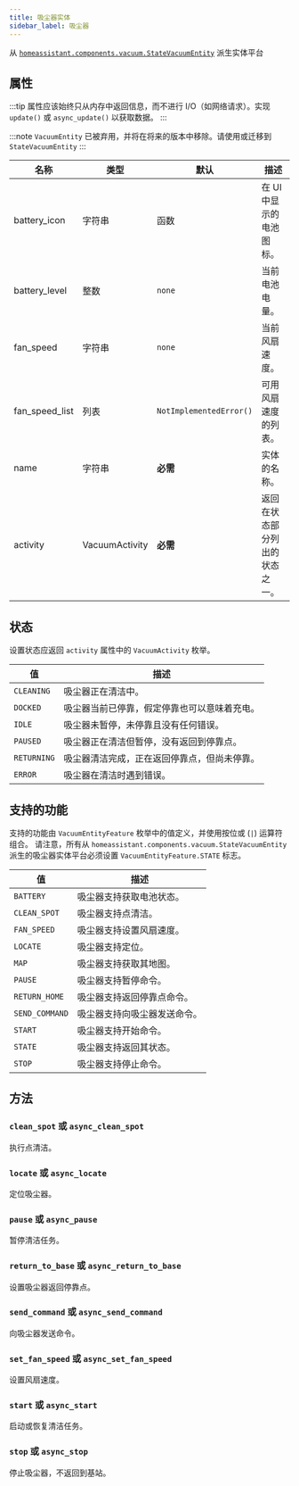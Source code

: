 ```yaml
---
title: 吸尘器实体
sidebar_label: 吸尘器
---
```


从 [`homeassistant.components.vacuum.StateVacuumEntity`](https://github.com/home-assistant/home-assistant/blob/master/homeassistant/components/vacuum/__init__.py) 派生实体平台

## 属性

:::tip
属性应该始终只从内存中返回信息，而不进行 I/O（如网络请求）。实现 `update()` 或 `async_update()` 以获取数据。
:::

:::note
`VacuumEntity` 已被弃用，并将在将来的版本中移除。请使用或迁移到 `StateVacuumEntity`
:::

| 名称 | 类型 | 默认 | 描述
| ---- | ---- | ------- | -----------
| battery_icon | 字符串 | 函数 | 在 UI 中显示的电池图标。
| battery_level | 整数 | `none` | 当前电池电量。
| fan_speed | 字符串 | `none` | 当前风扇速度。
| fan_speed_list | 列表 | `NotImplementedError()` | 可用风扇速度的列表。
| name | 字符串 | **必需** | 实体的名称。
| activity | VacuumActivity | **必需** | 返回在状态部分列出的状态之一。

## 状态

设置状态应返回 `activity` 属性中的 `VacuumActivity` 枚举。

| 值 | 描述
| ----- | -----------
| `CLEANING` | 吸尘器正在清洁中。
| `DOCKED` | 吸尘器当前已停靠，假定停靠也可以意味着充电。
| `IDLE` | 吸尘器未暂停，未停靠且没有任何错误。
| `PAUSED` | 吸尘器正在清洁但暂停，没有返回到停靠点。
| `RETURNING` | 吸尘器清洁完成，正在返回停靠点，但尚未停靠。
| `ERROR` | 吸尘器在清洁时遇到错误。

## 支持的功能

支持的功能由 `VacuumEntityFeature` 枚举中的值定义，并使用按位或 (`|`) 运算符组合。
请注意，所有从 `homeassistant.components.vacuum.StateVacuumEntity` 派生的吸尘器实体平台必须设置 `VacuumEntityFeature.STATE` 标志。

| 值            | 描述                                              |
| -------------- | --------------------------------------------------- |
| `BATTERY`      | 吸尘器支持获取电池状态。                           |
| `CLEAN_SPOT`   | 吸尘器支持点清洁。                                |
| `FAN_SPEED`    | 吸尘器支持设置风扇速度。                          |
| `LOCATE`       | 吸尘器支持定位。                                  |
| `MAP`          | 吸尘器支持获取其地图。                            |
| `PAUSE`        | 吸尘器支持暂停命令。                              |
| `RETURN_HOME`  | 吸尘器支持返回停靠点命令。                        |
| `SEND_COMMAND` | 吸尘器支持向吸尘器发送命令。                      |
| `START`        | 吸尘器支持开始命令。                              |
| `STATE`        | 吸尘器支持返回其状态。                            |
| `STOP`         | 吸尘器支持停止命令。                              |

## 方法

### `clean_spot` 或 `async_clean_spot`

执行点清洁。

### `locate` 或 `async_locate`

定位吸尘器。

### `pause` 或 `async_pause`

暂停清洁任务。

### `return_to_base` 或 `async_return_to_base`

设置吸尘器返回停靠点。

### `send_command` 或 `async_send_command`

向吸尘器发送命令。

### `set_fan_speed` 或 `async_set_fan_speed`

设置风扇速度。

### `start` 或 `async_start`

启动或恢复清洁任务。

### `stop` 或 `async_stop`

停止吸尘器，不返回到基站。